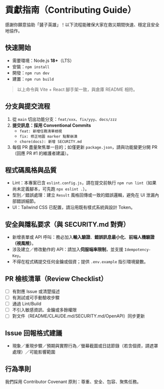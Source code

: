 # 貢獻指南（Contributing Guide）

感謝你願意協助「鏟子英雄」！以下流程能確保大家在救災期間快速、穩定且安全地協作。

## 快速開始
- 需要環境：Node.js **18+**（LTS）
- 安裝：`npm install`
- 開發：`npm run dev`
- 建置：`npm run build`
> 以上命令與 Vite + React 腳手架一致，與倉庫 README 相符。

## 分支與提交流程
1. 從 `main` 切出功能分支：`feat/xxx`、`fix/yyy`、`docs/zzz`
2. **提交訊息：採用 Conventional Commits**
   - `feat: 新增任務清單檢視`
   - `fix: 修正地圖 marker 點擊崩潰`
   - `chore(docs): 新增 SECURITY.md`
3. 每個 PR 盡量聚焦單一目的；如僅更新 `package.json`，請與功能變更分開 PR（回應 PR #1 的維護者建議）。

## 程式碼風格與品質
- Lint：本專案已含 `eslint.config.js`，請在提交前執行 `npm run lint`（如果尚未定義腳本，可先跑 `npx eslint .`）。
- 型別／錯誤處理：建立 `Result` 風格回傳或一致的錯誤邏輯，避免在 UI 泄漏內部錯誤細節。
- UI：Tailwind CSS 已配置，請沿用既有樣式系統與設計 Token。

## 安全與隱私要求（與 SECURITY.md 對齊）
- 新增表單或 API 呼叫：務必加入**輸入驗證**、**錯誤訊息最小化**、**前端人機驗證（視風險）**。
- 涉及建立／修改動作的 API：請加入**伺服端率限制**，並支援 `Idempotency-Key`。
- 不得在程式碼提交任何金鑰或個資；提供 `.env.example` 指引環境變數。

## PR 檢核清單（Review Checklist）
- [ ] 有對應 Issue 或清楚描述
- [ ] 有測試或可手動驗收步驟
- [ ] 通過 Lint/Build
- [ ] 不引入敏感資訊、金鑰或多餘權限
- [ ] 對文件（README/CLAUDE.md/SECURITY.md/OpenAPI）同步更新

## Issue 回報格式建議
- 現象／重現步驟／預期與實際行為／螢幕截圖或日誌節錄（若含個資，請遮罩處理）／可能影響範圍

## 行為準則
我們採用 Contributor Covenant 原則：尊重、安全、包容、聚焦任務。
